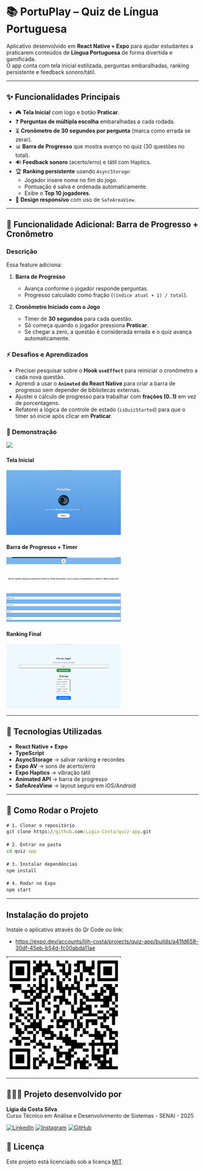 # 📚 PortuPlay – Quiz de Língua Portuguesa

Aplicativo desenvolvido em **React Native + Expo** para ajudar estudantes a praticarem conteúdos de **Língua Portuguesa** de forma divertida e gamificada.  
O app conta com tela inicial estilizada, perguntas embaralhadas, ranking persistente e feedback sonoro/tátil.

---

## ✨ Funcionalidades Principais

- 🎮 **Tela Inicial** com logo e botão **Praticar**.
- ❓ **Perguntas de múltipla escolha** embaralhadas a cada rodada.
- ⏳ **Cronômetro de 30 segundos por pergunta** (marca como errada se zerar).
- 📊 **Barra de Progresso** que mostra avanço no quiz (30 questões no total).
- 🔊 **Feedback sonoro** (acerto/erro) e tátil com Haptics.
- 🏆 **Ranking persistente** usando `AsyncStorage`:
  - Jogador insere nome no fim do jogo.
  - Pontuação é salva e ordenada automaticamente.
  - Exibe o **Top 10 jogadores**.
- 📱 **Design responsivo** com uso de `SafeAreaView`.

---

## 🎯 Funcionalidade Adicional: Barra de Progresso + Cronômetro

### Descrição
Essa feature adiciona:
1. **Barra de Progresso**  
   - Avança conforme o jogador responde perguntas.  
   - Progresso calculado como fração (`(índice atual + 1) / total`).  

2. **Cronômetro Iniciado com o Jogo**  
   - Timer de **30 segundos** para cada questão.  
   - Só começa quando o jogador pressiona **Praticar**.  
   - Se chegar a zero, a questão é considerada errada e o quiz avança automaticamente.  

### ⚡ Desafios e Aprendizados
- Precisei pesquisar sobre o **Hook `useEffect`** para reiniciar o cronômetro a cada nova questão.  
- Aprendi a usar o **`Animated` do React Native** para criar a barra de progresso sem depender de bibliotecas externas.  
- Ajustei o cálculo de progresso para trabalhar com **frações (0..1)** em vez de porcentagens.  
- Refatorei a lógica de controle de estado (`isQuizStarted`) para que o timer só inicie após clicar em **Praticar**.  

### 🎥 Demonstração
<img src="assets/teste.gif" width="300" />

#### Tela Inicial
<img src="assets/telainicial.png" width="300" />

#### Barra de Progresso + Timer
<img src="assets/barraprogresso.png" width="300" />

#### Ranking Final
<img src="assets/ranking.png" width="300" />

---

## 🚀 Tecnologias Utilizadas

- **React Native + Expo**
- **TypeScript**
- **AsyncStorage** → salvar ranking e recordes
- **Expo AV** → sons de acerto/erro
- **Expo Haptics** → vibração tátil
- **Animated API** → barra de progresso
- **SafeAreaView** → layout seguro em iOS/Android

---

## 📌 Como Rodar o Projeto

```cmd
# 1. Clonar o repositório
git clone https://github.com/Ligia-Costa/quiz-app.git

# 2. Entrar na pasta
cd quiz-app

# 3. Instalar dependências
npm install

# 4. Rodar no Expo
npm start
```
---

## Instalação do projeto
Instale o aplicativo através do Qr Code ou link:
- https://expo.dev/accounts/liih-costa/projects/quiz-app/builds/a41fd658-30df-45eb-b54d-fc00abda11ae
<img src="assets/qrcode.png" width="300" />

---

## 👩🏻‍💻 Projeto desenvolvido por

**Lígia da Costa Silva**  
Curso Técnico em Análise e Desenvolvimento de Sistemas - SENAI - 2025

[![LinkedIn](https://img.shields.io/badge/LinkedIn-0077B5?style=for-the-badge&logo=linkedin&logoColor=white)](www.linkedin.com/in/lígia-costa-16080118b) 
[![Instagram](https://img.shields.io/badge/Instagram-E4405F?style=for-the-badge&logo=instagram&logoColor=white)](https://www.instagram.com/liiih.costa/)
[![GitHub](https://img.shields.io/badge/GitHub-181717?style=for-the-badge&logo=github&logoColor=white)](https://github.com/Ligia-Costa)

## 📄 Licença

Este projeto está licenciado sob a licença [MIT](https://opensource.org/licenses/MIT).
